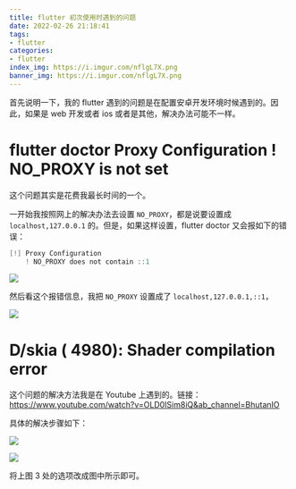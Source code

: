 ```yaml
---
title: flutter 初次使用时遇到的问题
date: 2022-02-26 21:18:41
tags:
- flutter
categories:
- flutter
index_img: https://i.imgur.com/nflgL7X.png
banner_img: https://i.imgur.com/nflgL7X.png
---
```


首先说明一下，我的 flutter 遇到的问题是在配置安卓开发环境时候遇到的。因此，如果是 web 开发或者 ios 或者是其他，解决办法可能不一样。

# flutter doctor Proxy Configuration ! NO_PROXY is not set

这个问题其实是花费我最长时间的一个。

一开始我按照网上的解决办法去设置 `NO_PROXY`，都是说要设置成 `localhost,127.0.0.1` 的。但是，如果这样设置，flutter doctor 又会报如下的错误：

```powershell
[!] Proxy Configuration
    ! NO_PROXY does not contain ::1
```

![](https://i.imgur.com/BzyhQvR.png)

然后看这个报错信息，我把 `NO_PROXY` 设置成了 `localhost,127.0.0.1,::1`，

![](https://i.imgur.com/pjNZag8.png)

# D/skia    ( 4980): Shader compilation error

这个问题的解决方法我是在 Youtube 上遇到的。链接：<https://www.youtube.com/watch?v=OLD0ISim8iQ&ab_channel=BhutanIO>

具体的解决步骤如下：

![](https://i.imgur.com/iv1DGf9.png)

![](https://i.imgur.com/N284rnr.png)

将上图 3 处的选项改成图中所示即可。